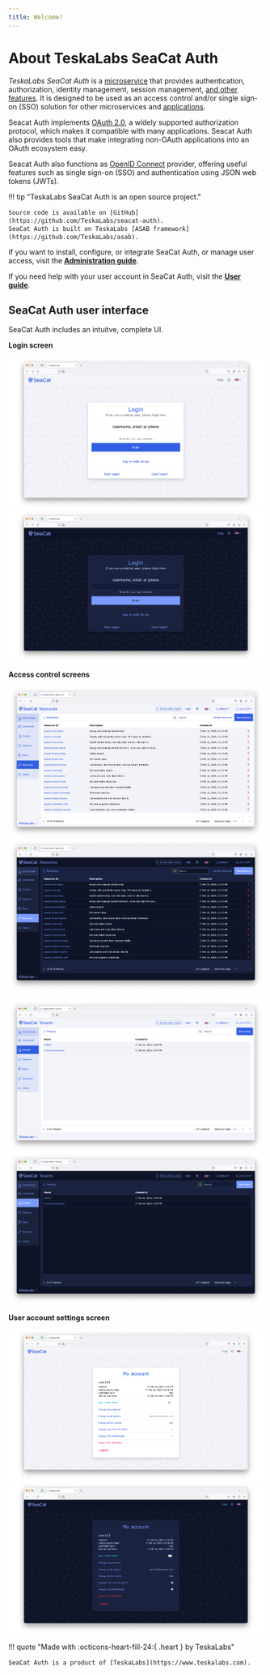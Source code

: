 ```yaml
---
title: Welcome!
---
```


# About TeskaLabs SeaCat Auth

_TeskaLabs SeaCat Auth_ is a [microservice](https://en.wikipedia.org/wiki/Microservices) that provides authentication, authorization, identity management, session management, [and other features](./reference/features.md). It is designed to be used as an access control and/or single sign-on (SSO) solution for other microservices and [applications](./integrations).

Seacat Auth implements [OAuth 2.0](https://oauth.net/2), a widely supported authorization protocol, which makes it compatible with many applications. Seacat Auth also provides tools that make integrating non-OAuth applications into an OAuth ecosystem easy.

Seacat Auth also functions as [OpenID Connect](https://auth0.com/docs/authenticate/protocols/openid-connect-protocol) provider, offering useful features such as single sign-on (SSO) and authentication using JSON web tokens (JWTs).

!!! tip "TeskaLabs SeaCat Auth is an open source project."

    Source code is available on [GitHub](https://github.com/TeskaLabs/seacat-auth).  
    SeaCat Auth is built on TeskaLabs [ASAB framework](https://github.com/TeskaLabs/asab).

If you want to install, configure, or integrate SeaCat Auth, or manage user access, visit the [**Administration guide**](./admin/index.md).

If you need help with your user account in SeaCat Auth, visit the [**User guide**](./user/index.md).

## SeaCat Auth user interface

SeaCat Auth includes an intuitve, complete UI.

**Login screen**

![SeaCat Auth login screen](./images/seacat-auth-ui-login.png#only-light)
![SeaCat Auth login screen](./images/seacat-auth-ui-login-dark.png#only-dark)

**Access control screens**

![SeaCat Auth resources screen](./images/seacat-auth-ui-resources.png#only-light)
![SeaCat Auth resources screen](./images/seacat-auth-ui-resources-dark.png#only-dark)

![SeaCat Auth tenants screen](./images/seacat-auth-ui-tenants.png#only-light)
![SeaCat Auth tenants screen](./images/seacat-auth-ui-tenants-dark.png#only-dark)

**User account settings screen**

![SeaCat Auth account settings](./images/seacat-auth-ui-account.png#only-light)
![SeaCat Auth account settings](./images/seacat-auth-ui-account-dark.png#only-dark)


!!! quote "Made with :octicons-heart-fill-24:{ .heart } by TeskaLabs"

    SeaCat Auth is a product of [TeskaLabs](https://www.teskalabs.com).  
